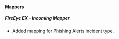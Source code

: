 
#### Mappers
##### FireEye EX - Incoming Mapper
- Added mapping for Phishing Alerts incident type.
